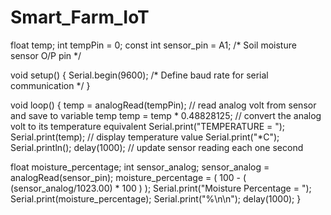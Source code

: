 # Smart_Farm_IoT
float temp;
int tempPin = 0;
const int sensor_pin = A1;	/* Soil moisture sensor O/P pin */

void setup() {
  Serial.begin(9600);	/* Define baud rate for serial communication */
}

void loop() {
   temp = analogRead(tempPin);
   // read analog volt from sensor and save to variable temp
   temp = temp * 0.48828125;
   // convert the analog volt to its temperature equivalent
   Serial.print("TEMPERATURE = ");
   Serial.print(temp); // display temperature value
   Serial.print("*C");
   Serial.println();
   delay(1000); // update sensor reading each one second

  float moisture_percentage;
  int sensor_analog;
  sensor_analog = analogRead(sensor_pin);
  moisture_percentage = ( 100 - ( (sensor_analog/1023.00) * 100 ) );
  Serial.print("Moisture Percentage = ");
  Serial.print(moisture_percentage);
  Serial.print("%\n\n");
  delay(1000);
}

